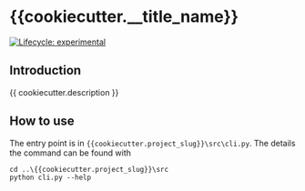 # {{cookiecutter.__title_name}}

<!-- badges: start -->
[![Lifecycle:
experimental](https://img.shields.io/badge/lifecycle-experimental-orange.svg)](https://lifecycle.r-lib.org/articles/stages.html#experimental)
<!-- badges: end -->

## Introduction

{{ cookiecutter.description }}

## How to use

The entry point is in `{{cookiecutter.project_slug}}\src\cli.py`. The details
the command can be found with

    cd ..\{{cookiecutter.project_slug}}\src
    python cli.py --help
